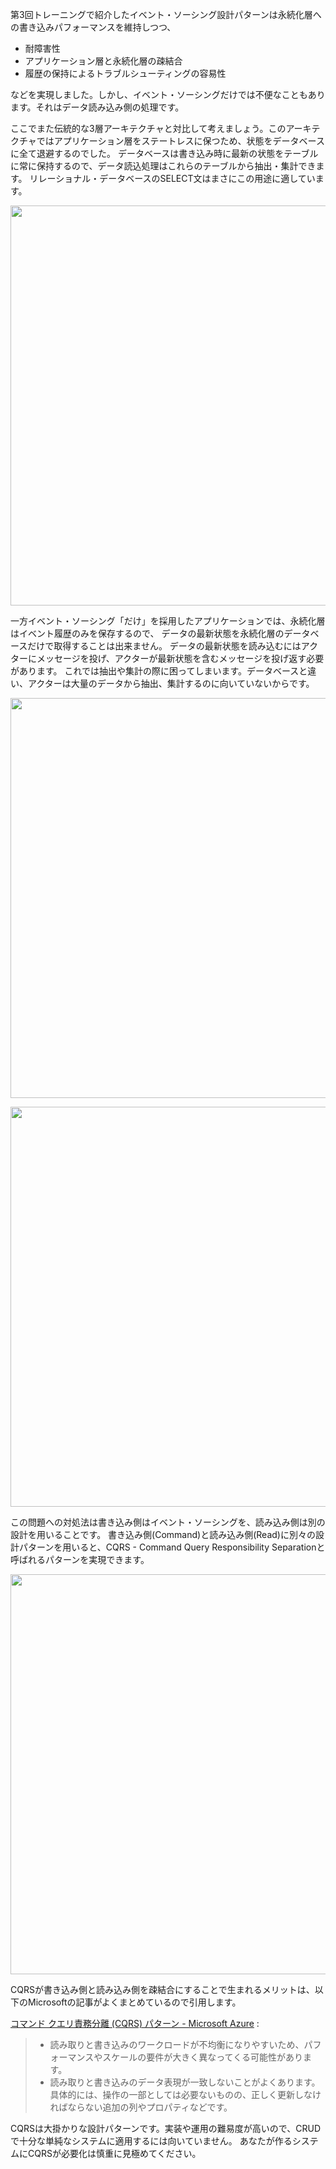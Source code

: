 第3回トレーニングで紹介したイベント・ソーシング設計パターンは永続化層への書き込みパフォーマンスを維持しつつ、

- 耐障害性
- アプリケーション層と永続化層の疎結合
- 履歴の保持によるトラブルシューティングの容易性

などを実現しました。しかし、イベント・ソーシングだけでは不便なこともあります。それはデータ読み込み側の処理です。

ここでまた伝統的な3層アーキテクチャと対比して考えましょう。このアーキテクチャではアプリケーション層をステートレスに保つため、状態をデータベースに全て退避するのでした。
データベースは書き込み時に最新の状態をテーブルに常に保持するので、データ読込処理はこれらのテーブルから抽出・集計できます。
リレーショナル・データベースのSELECT文はまさにこの用途に適しています。

<p align="center">
  <img width=640 src="https://user-images.githubusercontent.com/7414320/80338283-e663e600-8896-11ea-8a52-8e85d366d35b.png">
</p>

一方イベント・ソーシング「だけ」を採用したアプリケーションでは、永続化層はイベント履歴のみを保存するので、
データの最新状態を永続化層のデータベースだけで取得することは出来ません。
データの最新状態を読み込むにはアクターにメッセージを投げ、アクターが最新状態を含むメッセージを投げ返す必要があります。
これでは抽出や集計の際に困ってしまいます。データベースと違い、アクターは大量のデータから抽出、集計するのに向いていないからです。

<p align="center">
  <img width=640 src="https://user-images.githubusercontent.com/7414320/80296108-42553e80-87b3-11ea-851e-9a04cb638510.png">
</p>
<p align="center">
  <img width=640 src="https://user-images.githubusercontent.com/7414320/80296107-41bca800-87b3-11ea-8006-5271a1f8f527.png">
</p>

この問題への対処法は書き込み側はイベント・ソーシングを、読み込み側は別の設計を用いることです。
書き込み側(Command)と読み込み側(Read)に別々の設計パターンを用いると、CQRS - Command Query Responsibility Separationと呼ばれるパターンを実現できます。

<p align="center">
  <img width=640 src="https://user-images.githubusercontent.com/7414320/80296014-a3c8dd80-87b2-11ea-962e-a031e0f99248.png">
</p>

CQRSが書き込み側と読み込み側を疎結合にすることで生まれるメリットは、以下のMicrosoftの記事がよくまとめているので引用します。

[コマンド クエリ責務分離 (CQRS) パターン - Microsoft Azure](https://docs.microsoft.com/ja-jp/azure/architecture/patterns/cqrs) :

> - 読み取りと書き込みのワークロードが不均衡になりやすいため、パフォーマンスやスケールの要件が大きく異なってくる可能性があります。
> - 読み取りと書き込みのデータ表現が一致しないことがよくあります。具体的には、操作の一部としては必要ないものの、正しく更新しなければならない追加の列やプロパティなどです。

CQRSは大掛かりな設計パターンです。実装や運用の難易度が高いので、CRUDで十分な単純なシステムに適用するには向いていません。
あなたが作るシステムにCQRSが必要化は慎重に見極めてください。

